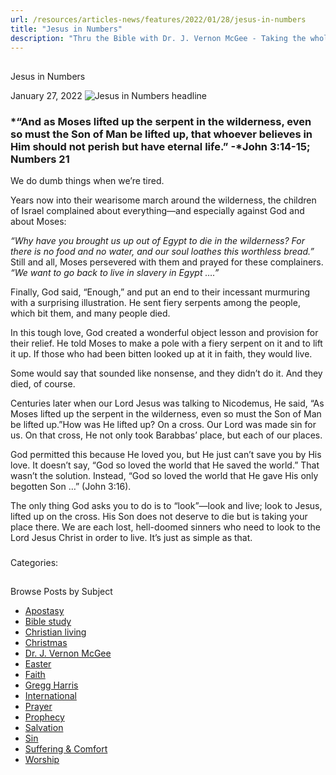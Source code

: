 ```yaml
---
url: /resources/articles-news/features/2022/01/28/jesus-in-numbers
title: "Jesus in Numbers"
description: "Thru the Bible with Dr. J. Vernon McGee - Taking the whole Word to the whole world"
---
```







## 
 Jesus in Numbers


January 27, 2022
![](https://ttb.org/images/default-source/features-and-news/jesus-in-numbers-headline08a3a61c-797d-48d1-a458-c8e6caf918e0.jpg?sfvrsn=b2221816_1 "Jesus in Numbers headline")




### *“And as Moses lifted up the serpent in the wilderness, even so must the Son of Man be lifted up, that whoever believes in Him should not perish but have eternal life.” -*John 3:14-15; Numbers 21

We do dumb things when we’re tired. 

Years now into their wearisome march around the wilderness, the children of Israel complained about everything—and especially against God and about Moses: 

*“Why have you brought us up out of Egypt to die in the wilderness? For there is no food and no water, and our soul loathes this worthless bread.”* Still and all, Moses persevered with them and prayed for these complainers. *“We want to go back to live in slavery in Egypt ….”*

Finally, God said, “Enough,” and put an end to their incessant murmuring with a surprising illustration. He sent fiery serpents among the people, which bit them, and many people died. 

In this tough love, God created a wonderful object lesson and provision for their relief. He told Moses to make a pole with a fiery serpent on it and to lift it up. If those who had been bitten looked up at it in faith, they would live. 

Some would say that sounded like nonsense, and they didn’t do it. And they died, of course. 

Centuries later when our Lord Jesus was talking to Nicodemus, He said, “As Moses lifted up the serpent in the wilderness, even so must the Son of Man be lifted up.”How was He lifted up? On a cross. Our Lord was made sin for us. On that cross, He not only took Barabbas’ place, but each of our places. 

God permitted this because He loved you, but He just can’t save you by His love. It doesn’t say, “God so loved the world that He saved the world.” That wasn’t the solution. Instead, “God so loved the world that He gave His only begotten Son …” (John 3:16). 

The only thing God asks you to do is to “look”—look and live; look to Jesus, lifted up on the cross. His Son does not deserve to die but is taking your place there. We are each lost, hell-doomed sinners who need to look to the Lord Jesus Christ in order to live. It’s just as simple as that. 

### 



Categories: 









## 
 Browse Posts by Subject


* [Apostasy](/resources/articles-news/-in-tags/tags/Apostasy)
* [Bible study](/resources/articles-news/-in-tags/tags/Bible-study)
* [Christian living](/resources/articles-news/-in-tags/tags/Christian-living)
* [Christmas](/resources/articles-news/-in-tags/tags/Christmas)
* [Dr. J. Vernon McGee](/resources/articles-news/-in-tags/tags/Dr-J-Vernon-McGee)
* [Easter](/resources/articles-news/-in-tags/tags/easter)
* [Faith](/resources/articles-news/-in-tags/tags/Faith)
* [Gregg Harris](/resources/articles-news/-in-tags/tags/Gregg-Harris)
* [International](/resources/articles-news/-in-tags/tags/International)
* [Prayer](/resources/articles-news/-in-tags/tags/prayer)
* [Prophecy](/resources/articles-news/-in-tags/tags/Prophecy)
* [Salvation](/resources/articles-news/-in-tags/tags/Salvation)
* [Sin](/resources/articles-news/-in-tags/tags/sin)
* [Suffering & Comfort](/resources/articles-news/-in-tags/tags/Suffering-Comfort)
* [Worship](/resources/articles-news/-in-tags/tags/worship)






